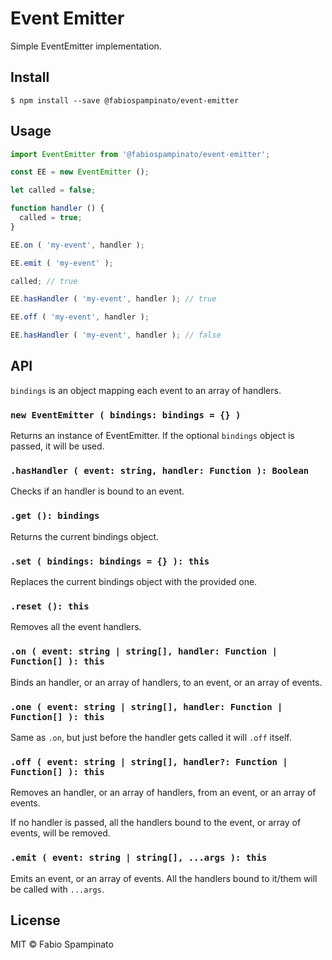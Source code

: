 # Event Emitter

Simple EventEmitter implementation.

## Install

```shell
$ npm install --save @fabiospampinato/event-emitter
```

## Usage

```js
import EventEmitter from '@fabiospampinato/event-emitter';

const EE = new EventEmitter ();

let called = false;

function handler () {
  called = true;
}

EE.on ( 'my-event', handler );

EE.emit ( 'my-event' );

called; // true

EE.hasHandler ( 'my-event', handler ); // true

EE.off ( 'my-event', handler );

EE.hasHandler ( 'my-event', handler ); // false
```

## API

`bindings` is an object mapping each event to an array of handlers.

### `new EventEmitter ( bindings: bindings = {} )`

Returns an instance of EventEmitter. If the optional `bindings` object is passed, it will be used.

### `.hasHandler ( event: string, handler: Function ): Boolean`

Checks if an handler is bound to an event.

### `.get (): bindings`

Returns the current bindings object.

### `.set ( bindings: bindings = {} ): this`

Replaces the current bindings object with the provided one.

### `.reset (): this`

Removes all the event handlers.

### `.on ( event: string | string[], handler: Function | Function[] ): this`

Binds an handler, or an array of handlers, to an event, or an array of events.

### `.one ( event: string | string[], handler: Function | Function[] ): this`

Same as `.on`, but just before the handler gets called it will `.off` itself.

### `.off ( event: string | string[], handler?: Function | Function[] ): this`

Removes an handler, or an array of handlers, from an event, or an array of events.

If no handler is passed, all the handlers bound to the event, or array of events, will be removed.

### `.emit ( event: string | string[], ...args ): this`

Emits an event, or an array of events. All the handlers bound to it/them will be called with `...args`.

## License

MIT © Fabio Spampinato
